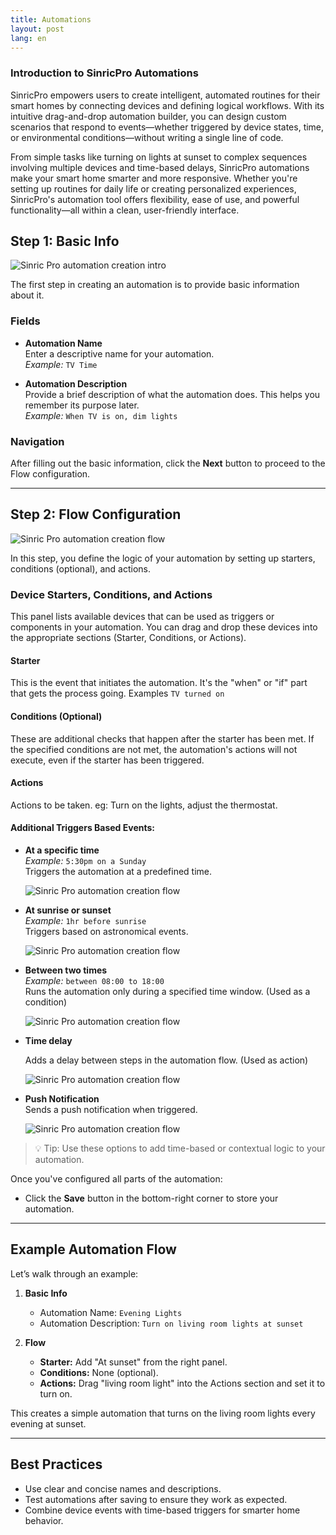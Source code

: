 ```yaml
---
title: Automations
layout: post
lang: en
---
```


### Introduction to SinricPro Automations

SinricPro empowers users to create intelligent, automated routines for their smart homes by connecting devices and defining logical workflows. With its intuitive drag-and-drop automation builder, you can design custom scenarios that respond to events—whether triggered by device states, time, or environmental conditions—without writing a single line of code.

From simple tasks like turning on lights at sunset to complex sequences involving multiple devices and time-based delays, SinricPro automations make your smart home smarter and more responsive. Whether you're setting up routines for daily life or creating personalized experiences, SinricPro's automation tool offers flexibility, ease of use, and powerful functionality—all within a clean, user-friendly interface.

## Step 1: Basic Info

![Sinric Pro automation creation intro](https://help.sinric.pro/public/img/sinricpro-portal-automation-creation-info.png) 

The first step in creating an automation is to provide basic information about it.

### Fields

- **Automation Name**  
  Enter a descriptive name for your automation.  
  *Example:* `TV Time`

- **Automation Description**  
  Provide a brief description of what the automation does. This helps you remember its purpose later.  
  *Example:* `When TV is on, dim lights`

### Navigation
After filling out the basic information, click the **Next** button to proceed to the Flow configuration.

---

## Step 2: Flow Configuration

![Sinric Pro automation creation flow](https://help.sinric.pro/public/img/sinricpro-portal-automation-creation-flow.png) 

In this step, you define the logic of your automation by setting up starters, conditions (optional), and actions.

### Device Starters, Conditions, and Actions

This panel lists available devices that can be used as triggers or components in your automation. You can drag and drop these devices into the appropriate sections (Starter, Conditions, or Actions).

#### **Starter**

This is the event that initiates the automation. It's the "when" or "if" part that gets the process going. Examples `TV turned on`

#### **Conditions (Optional)**

These are additional checks that happen after the starter has been met. If the specified conditions are not met, the automation's actions will not execute, even if the starter has been triggered.

#### **Actions**

Actions to be taken. eg: Turn on the lights, adjust the thermostat.

 
####  Additional Triggers Based Events:

- **At a specific time**  
  *Example:* `5:30pm on a Sunday`  
  Triggers the automation at a predefined time.

  ![Sinric Pro automation creation flow](https://help.sinric.pro/public/img/sinricpro-portal-automation-creation-select-a-time.png)


- **At sunrise or sunset**  
  *Example:* `1hr before sunrise`  
  Triggers based on astronomical events.

  ![Sinric Pro automation creation flow](https://help.sinric.pro/public/img/sinricpro-portal-automation-creation-sunset-or-sunrise.png)

- **Between two times**  
  *Example:* `between 08:00 to 18:00`  
  Runs the automation only during a specified time window. (Used as a condition)

  ![Sinric Pro automation creation flow](https://help.sinric.pro/public/img/sinricpro-portal-automation-creation-between-two-times.png) 

- **Time delay**  

  Adds a delay between steps in the automation flow. (Used as action)

  ![Sinric Pro automation creation flow](https://help.sinric.pro/public/img/sinricpro-portal-automation-creation-add-time-delay.png) 

- **Push Notification**  
  Sends a push notification when triggered.

  ![Sinric Pro automation creation flow](https://help.sinric.pro/public/img/sinricpro-portal-automation-creation-push-notification.png) 

> 💡 Tip: Use these options to add time-based or contextual logic to your automation.

Once you've configured all parts of the automation:

- Click the **Save** button in the bottom-right corner to store your automation.

---

## Example Automation Flow

Let’s walk through an example:

1. **Basic Info**
   - Automation Name: `Evening Lights`
   - Automation Description: `Turn on living room lights at sunset`

2. **Flow**
   - **Starter:** Add "At sunset" from the right panel.
   - **Conditions:** None (optional).
   - **Actions:** Drag "living room light" into the Actions section and set it to turn on.

This creates a simple automation that turns on the living room lights every evening at sunset.

---

## Best Practices

- Use clear and concise names and descriptions.
- Test automations after saving to ensure they work as expected.
- Combine device events with time-based triggers for smarter home behavior.